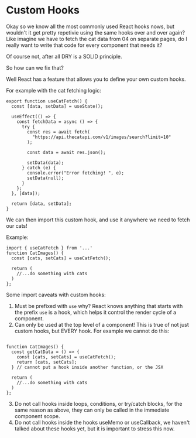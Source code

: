 # Custom Hooks

Okay so we know all the most commonly used React hooks nows, but wouldn't it get pretty repetivie using the same hooks over and over again? Like imagine we have to fetch the cat data from 04 on separate pages, do I really want to write that code for every component that needs it?

Of course not, after all DRY is a SOLID principle.

So how can we fix that?

Well React has a feature that allows you to define your own custom hooks.

For example with the cat fetching logic:

```tsx
export function useCatFetch() {
  const [data, setData] = useState();

  useEffect(() => {
    const fetchData = async () => {
      try {
        const res = await fetch(
          "https://api.thecatapi.com/v1/images/search?limit=10"
        );

        const data = await res.json();

        setData(data);
      } catch (e) {
        console.error("Error fetching! ", e);
        setData(null);
      }
    };
  }, [data]);

  return [data, setData];
}
```

We can then import this custom hook, and use it anywhere we need to fetch our cats!

Example:

```TSX
import { useCatFetch } from '...'
function CatImages() {
  const [cats, setCats] = useCatFetch();

  return (
    //...do something with cats
  )
};
```

Some import caveats with custom hooks:

1. Must be prefixed with `use` why? React knows anything that starts with the prefix `use` is a hook, which helps it control the render cycle of a component.
1. Can only be used at the top level of a component! This is true of not just custom hooks, but EVERY hook. For example we cannot do this:

```TSX

function CatImages() {
  const getCatData = () => {
    const [cats, setCats] = useCatFetch();
    return [cats, setCats];
  } // cannot put a hook inside another function, or the JSX

  return (
    //...do something with cats
  )
};
```

3. Do not call hooks inside loops, conditions, or try/catch blocks, for the same reason as above, they can only be called in the immediate component scope.
1. Do not call hooks inside the hooks useMemo or useCallback, we haven't talked about these hooks yet, but it is important to stress this now.
